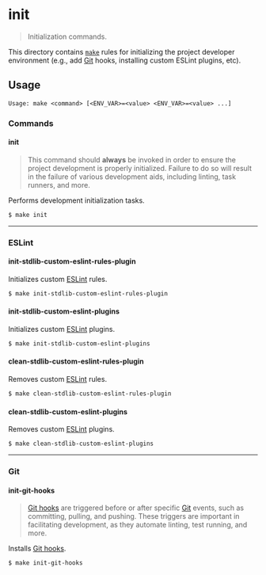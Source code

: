 # init

> Initialization commands.

<!-- Section to include introductory text. Make sure to keep an empty line after the intro `section` element and another before the `/section` close. -->

<section class="intro">

This directory contains [`make`][make] rules for initializing the project developer environment (e.g., add [Git][git] hooks, installing custom ESLint plugins, etc).

</section>

<!-- /.intro -->

<!-- Usage documentation. -->

<section class="usage">

## Usage

```text
Usage: make <command> [<ENV_VAR>=<value> <ENV_VAR>=<value> ...]
```

### Commands

#### init

> This command should **always** be invoked in order to ensure the project development is properly initialized. Failure to do so will result in the failure of various development aids, including linting, task runners, and more.

Performs development initialization tasks.

```bash
$ make init
```

* * *

### ESLint

#### init-stdlib-custom-eslint-rules-plugin

Initializes custom [ESLint][eslint] rules.

```bash
$ make init-stdlib-custom-eslint-rules-plugin
```

#### init-stdlib-custom-eslint-plugins

Initializes custom [ESLint][eslint] plugins.

```bash
$ make init-stdlib-custom-eslint-plugins
```

#### clean-stdlib-custom-eslint-rules-plugin

Removes custom [ESLint][eslint] rules.

```bash
$ make clean-stdlib-custom-eslint-rules-plugin
```

#### clean-stdlib-custom-eslint-plugins

Removes custom [ESLint][eslint] plugins.

```bash
$ make clean-stdlib-custom-eslint-plugins
```

* * *

### Git

#### init-git-hooks

> [Git hooks][git-hooks] are triggered before or after specific [Git][git] events, such as committing, pulling, and pushing. These triggers are important in facilitating development, as they automate linting, test running, and more.

Installs [Git hooks][git-hooks].

```bash
$ make init-git-hooks
```

</section>

<!-- /.usage -->

<!-- Section to include notes. Make sure to keep an empty line after the `section` element and another before the `/section` close. -->

<section class="notes">

</section>

<!-- /.notes -->

<!-- Section for all links. Make sure to keep an empty line after the `section` element and another before the `/section` close. -->

<section class="links">

[make]: https://www.gnu.org/software/make/

[git]: https://git-scm.com/

[git-hooks]: https://git-scm.com/book/en/v2/Customizing-Git-Git-Hooks

[eslint]: http://eslint.org/

</section>

<!-- /.links -->
